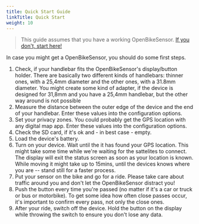 ```yaml
---
title: Quick Start Guide
linkTitle: Quick Start
weight: 10
---
```


> This guide assumes that you have a working OpenBikeSensor. [If you don't, start here!](/hardware)

In case you might get a OpenBikeSensor, you should do some first steps.

1. Check, if your handlebar fits the OpenBikeSensor's display/button holder.
   There are basically two different kinds of handlebars: thinner ones, with a
   25,4mm diameter and the other ones, with a 31.8mm diameter. You might create
   some kind of adapter, if the device is designed for 31,8mm and you have a
   25,4mm handlebar, but the other way around is not possible
2. Measure the distance between the outer edge of the device and the end of
   your handlebar. Enter these values into the configuration options.
3. Set your privacy zones. You could probably get the GPS location with any
   digital map app. Enter these values into the configuration options.
4. Check the SD card, if it's ok and - in best case - empty.
5. Load the device's battery.
6. Turn on your device. Wait until the it has found your GPS location. This
   might take some time while we're waiting for the sattelites to connect. The
   display will exit the status screen as soon as your location is known.
   While moving it might take up to 15mins, until the devices knows where you
   are -- stand still for a faster process.
6. Put your sensor on the bike and go for a ride. Please take care about
   traffic around you and don't let the OpenBikeSensor distract you!
8. Push the button every time you're passed (no matter if it's a car or truck
   or bus or motorbike). To get some idea how often close passes occur, it's
   important to confirm every pass, not only the close ones. 
9. After your ride, switch off the device. Hold the button on the display while
   throwing the switch to ensure you don't lose any data. 
